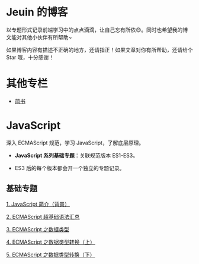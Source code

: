 # Jeuin 的博客
以专题形式记录前端学习中的点点滴滴，让自己忘有所依:blush:。同时也希望我的博文能对其他小伙伴有所帮助~

如果博客内容有描述不正确的地方，还请指正！如果文章对你有所帮助，还请给个 Star 哦，十分感谢！

# 其他专栏
- [简书](https://www.jianshu.com/u/08e3501ff8fb)

# JavaScript
深入 ECMAScript 规范，学习 JavaScript，了解底层原理。

- **JavaScript 系列基础专题**：关联规范版本 ES1-ES3。

- ES3 后的每个版本都会开一个独立的专题记录。

## 基础专题
[1. JavaScript 简介（背景）](https://github.com/jejuin/Blog/issues/16)

[2. ECMAScript 超基础语法汇总](https://github.com/jejuin/Blog/issues/17)

[3. ECMAScript 之数据类型](https://github.com/jejuin/Blog/issues/18)

[4. ECMAScript 之数据类型转换（上）](https://github.com/jejuin/Blog/issues/19)

[5. ECMAScript 之数据类型转换（下）](https://github.com/jejuin/Blog/issues/20)


